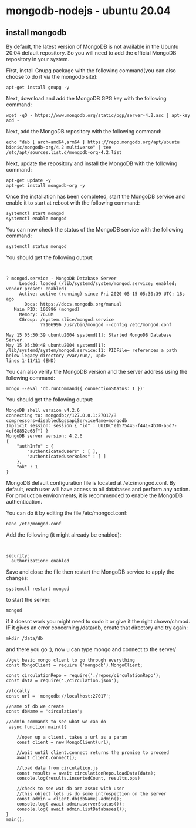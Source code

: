 # mongodb-nodejs - ubuntu 20.04

## install mongodb
 By default, the latest version of MongoDB is not available in the Ubuntu 20.04 default repository.
 So you will need to add the official MongoDB repository in your system.
 
 First, install Gnupg package with the following command(you can also choose to do it via the mongodb site):
 
 ```
 apt-get install gnupg -y
 ```
 
Next, download and add the MongoDB GPG key with the following command:
 ```
 wget -qO - https://www.mongodb.org/static/pgp/server-4.2.asc | apt-key add -
 ```
 Next, add the MongoDB repository with the following command:
 ```
 echo "deb [ arch=amd64,arm64 ] https://repo.mongodb.org/apt/ubuntu bionic/mongodb-org/4.2 multiverse" | tee /etc/apt/sources.list.d/mongodb-org-4.2.list
 ```
 

Next, update the repository and install the MongoDB with the following command:
```
apt-get update -y
apt-get install mongodb-org -y
```
Once the installation has been completed, start the MongoDB service and enable it to start at reboot with the following command:
```
systemctl start mongod
systemctl enable mongod
```

You can now check the status of the MongoDB service with the following command:
```
systemctl status mongod
```
You should get the following output:

```


? mongod.service - MongoDB Database Server
     Loaded: loaded (/lib/systemd/system/mongod.service; enabled; vendor preset: enabled)
     Active: active (running) since Fri 2020-05-15 05:30:39 UTC; 18s ago
       Docs: https://docs.mongodb.org/manual
   Main PID: 106996 (mongod)
     Memory: 76.0M
     CGroup: /system.slice/mongod.service
             ??106996 /usr/bin/mongod --config /etc/mongod.conf

May 15 05:30:39 ubuntu2004 systemd[1]: Started MongoDB Database Server.
May 15 05:30:48 ubuntu2004 systemd[1]: /lib/systemd/system/mongod.service:11: PIDFile= references a path below legacy directory /var/run/, upd>
lines 1-11/11 (END)
```

You can also verify the MongoDB version and the server address using the following command:

```
mongo --eval 'db.runCommand({ connectionStatus: 1 })'
```

You should get the following output:

```
MongoDB shell version v4.2.6
connecting to: mongodb://127.0.0.1:27017/?compressors=disabled&gssapiServiceName=mongodb
Implicit session: session { "id" : UUID("e1575445-f441-4b30-a5d7-4cf68852e68f") }
MongoDB server version: 4.2.6
{
	"authInfo" : {
		"authenticatedUsers" : [ ],
		"authenticatedUserRoles" : [ ]
	},
	"ok" : 1  
}
```
MongoDB default configuration file is located at /etc/mongod.conf. By default, each user will have access to all databases and perform any action. For production environments, it is recommended to enable the MongoDB authentication.

You can do it by editing the file /etc/mongod.conf:

```
nano /etc/mongod.conf
```
Add the following (it might already be enabled):

```


security:
  authorization: enabled

```

Save and close the file then restart the MongoDB service to apply the changes:
```
systemctl restart mongod

```
to start the server:

```
mongod
```

if it doesnt work you might need to sudo it or give it the right chown/chmod.
IF it gives an error concerning /data/db, create that directory and try again:
```
mkdir /data/db
```

and there you go :), now u can type mongo and connect to the server/

```
//get basic mongo client to go through everything
const MongoClient = require ('mongodb').MongoClient;

const circulationRepo = require('./repos/circulationRepo');
const data = require('./circulation.json');

//locally
const url = 'mongodb://localhost:27017';

//name of db we create
const dbName = 'circulation';

//admin commands to see what we can do
 async function main(){

    //open up a client, takes a url as a param
    const client = new MongoClient(url);

    //wait until client.connect returns the promise to proceed
    await client.connect();

    //load data from circulation.js
    const results = await circulationRepo.loadData(data);
    console.log(results.insertedCount, results.ops)

    //check to see wat db are assoc with user
    //this object lets us do some introspection on the server
    const admin = client.db(dbName).admin();
    console.log( await admin.serverStatus());
    console.log( await admin.listDatabases());
}
main();
```




 
